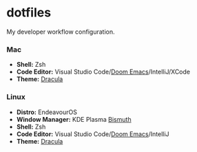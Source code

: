 # dotfiles
<p>My developer workflow configuration.</p>

### Mac
* <b>Shell:</b> Zsh
* <b>Code Editor:</b> Visual Studio Code/<a href="https://github.com/doomemacs/doomemacs" target="_blank">Doom Emacs</a>/IntelliJ/XCode
* <b>Theme:</b> <a href="https://github.com/dracula/dracula-theme" target="_blank">Dracula</a>

### Linux
* <b>Distro:</b> EndeavourOS
* <b>Window Manager:</b> KDE Plasma <a href="https://github.com/Bismuth-Forge/bismuth" target="_blank">Bismuth</a>
* <b>Shell:</b> Zsh
* <b>Code Editor:</b> Visual Studio Code/<a href="https://github.com/doomemacs/doomemacs" target="_blank">Doom Emacs</a>/IntelliJ
* <b>Theme:</b> <a href="https://github.com/dracula/dracula-theme" target="_blank">Dracula</a>


